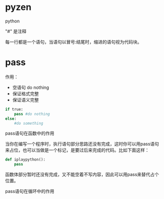 # pyzen
python

"#" 是注释

每一行都是一个语句，当语句以冒号:结尾时，缩进的语句视为代码块。

# pass
作用：
- 空语句 do nothing
- 保证格式完整
- 保证语义完整

```python
if true:
    pass #do nothing
else:
    #do something
```

pass语句在函数中的作用

当你在编写一个程序时，执行语句部分思路还没有完成，这时你可以用pass语句来占位，也可以当做是一个标记，是要过后来完成的代码。比如下面这样：

```python
def iplaypython():
    pass
```
函数体部分暂时还没有完成，又不能空着不写内容，因此可以用pass来替代占个位置。

pass语句在循环中的作用
